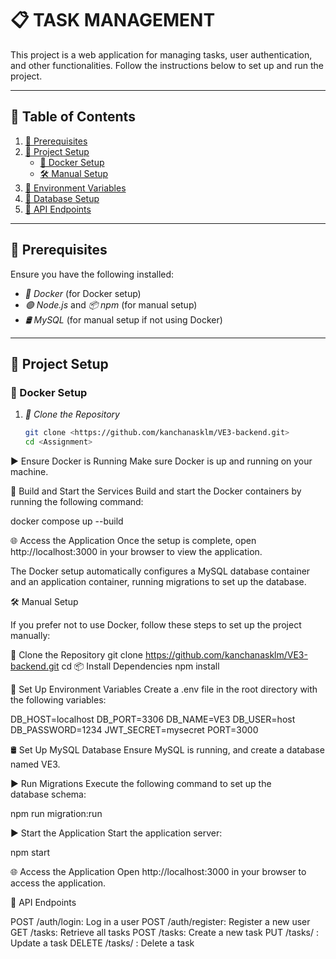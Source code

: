 # 📋 TASK MANAGEMENT

This project is a web application for managing tasks, user authentication, and other functionalities. Follow the instructions below to set up and run the project.

---

## 📑 Table of Contents
1. [🔧 Prerequisites](#-prerequisites)
2. [🚀 Project Setup](#-project-setup)
   - [🐳 Docker Setup](#-docker-setup)
   - [🛠 Manual Setup](#-manual-setup)
3. [🔐 Environment Variables](#-environment-variables)
4. [📜 Database Setup](#-database-setup)
5. [📡 API Endpoints](#-api-endpoints)

---

## 🔧 Prerequisites

Ensure you have the following installed:

- *🐳 Docker* (for Docker setup)
- *🟢 Node.js* and *📦 npm* (for manual setup)
- *🛢 MySQL* (for manual setup if not using Docker)

---

## 🚀 Project Setup

### 🐳 Docker Setup

1. *📂 Clone the Repository*
   ```bash
   git clone <https://github.com/kanchanasklm/VE3-backend.git>
   cd <Assignment>

▶ Ensure Docker is Running
Make sure Docker is up and running on your machine.

🔧 Build and Start the Services
Build and start the Docker containers by running the following command:


docker compose up --build

🌐 Access the Application
Once the setup is complete, open http://localhost:3000 in your browser to view the application.

The Docker setup automatically configures a MySQL database container and an application container, running migrations to set up the database.



🛠 Manual Setup


If you prefer not to use Docker, follow these steps to set up the project manually:

📂 Clone the Repository
 git clone <https://github.com/kanchanasklm/VE3-backend.git>
   cd <Assignment>
📦 Install Dependencies
npm install

🔐 Set Up Environment Variables
Create a .env file in the root directory with the following variables:

DB_HOST=localhost
DB_PORT=3306
DB_NAME=VE3
DB_USER=host
DB_PASSWORD=1234
JWT_SECRET=mysecret
PORT=3000

🛢 Set Up MySQL Database
Ensure MySQL is running, and create a database named VE3.

▶ Run Migrations
Execute the following command to set up the database schema:

npm run migration:run

▶ Start the Application
Start the application server:

npm start

🌐 Access the Application
Open http://localhost:3000 in your browser to access the application.



📡 API Endpoints


POST /auth/login: Log in a user
POST /auth/register: Register a new user
GET /tasks: Retrieve all tasks
POST /tasks: Create a new task
PUT /tasks/
: Update a task
DELETE /tasks/
: Delete a task
